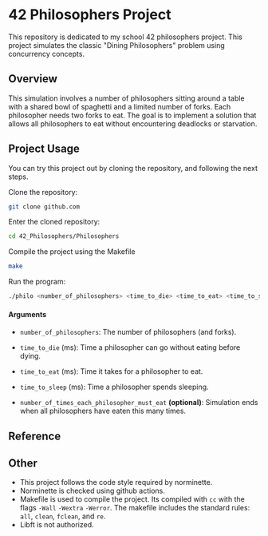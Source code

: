 # 42 Philosophers Project

This repository is dedicated to my school 42 philosophers project.
This project simulates the classic "Dining Philosophers" problem using concurrency concepts.

## Overview

This simulation involves a number of philosophers sitting around a table with a shared bowl of spaghetti and a limited number of forks. Each philosopher needs two forks to eat. The goal is to implement a solution that allows all philosophers to eat without encountering deadlocks or starvation.

## Project Usage

You can try this project out by cloning the repository,
and following the next steps.

Clone the repository:
```bash
git clone github.com
```

Enter the cloned repository:

```bash
cd 42_Philosophers/Philosophers
```

Compile the project using the Makefile

```bash
make
```

Run the program:

```bash
./philo <number_of_philosophers> <time_to_die> <time_to_eat> <time_to_sleep> <number_of_times_each_philosopher_must_eat>
```

#### Arguments
- `number_of_philosophers`: The number of philosophers (and forks).

- `time_to_die` (ms): Time a philosopher can go without eating before dying.

- `time_to_eat` (ms): Time it takes for a philosopher to eat.

- `time_to_sleep` (ms): Time a philosopher spends sleeping.

- `number_of_times_each_philosopher_must_eat` **(optional)**: Simulation ends when all philosophers have eaten this many times.

## Reference

## Other

- This project follows the code style required by norminette.
- Norminette is checked using github actions.
- Makefile is used to compile the project.
Its compiled with `cc` with the flags `-Wall` `-Wextra` `-Werror`.
The makefile includes the standard rules: `all`, `clean`, `fclean`, and `re`.
- Libft is not authorized.
